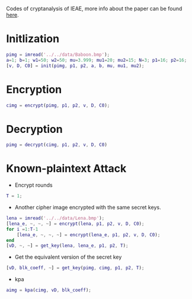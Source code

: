 Codes of cryptanalysis of IEAE, more info about the paper can be found [here](https://arxiv.org/abs/1711.01858 ).

# Initlization
```matlab
pimg = imread('../../data/Baboon.bmp');
a=1; b=1; w1=50; w2=50; mu=3.999; mu1=20; mu2=15; N=3; p1=16; p2=16;
[v, D, C0] = init(pimg, p1, p2, a, b, mu, mu1, mu2);
```

# Encryption
```matlab
cimg = encrypt(pimg, p1, p2, v, D, C0);
```

# Decryption
```matlab
pimg = decrypt(cimg, p1, p2, v, D, C0)
```

# Known-plaintext Attack
- Encrypt rounds

```matlab
T = 1;
```

- Another cipher image encrypted with the same secret keys.

```matlab
lena = imread('../../data/Lena.bmp');
[lena_e, ~, ~, ~] = encrypt(lena, p1, p2, v, D, C0);
for i =1:T-1
    [lena_e, ~, ~, ~] = encrypt(lena_e, p1, p2, v, D, C0);
end
[vD, ~, ~] = get_key(lena, lena_e, p1, p2, T);
```

- Get the equivalent version of the secret key

```matlab
[vD, blk_coeff, ~] = get_key(pimg, cimg, p1, p2, T);
```

- kpa

```matlab
aimg = kpa(cimg, vD, blk_coeff);
```